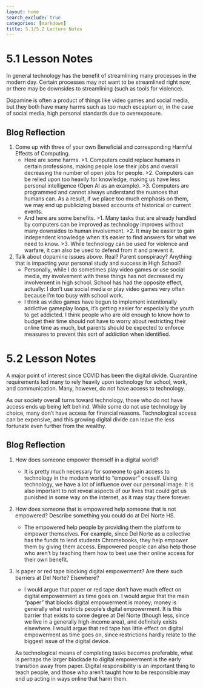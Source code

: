 ```yaml
---
layout: home
search_exclude: true
categories: [markdown]
title: 5.1/5.2 Lecture Notes
---
```


# 5.1 Lesson Notes
In general technology has the benefit of streamlining many processes in the modern day. Certain processes may not want to be streamlined right now, or there may be downsides to streamlining (such as tools for violence).

Dopamine is often a product of things like video games and social media, but they both have many harms such as too much escapism or, in the case of social media, high personal standards due to overexposure.

## Blog Reflection
1. Come up with three of your own Beneficial and corresponding Harmful Effects of Computing.
    - Here are some harms. >1. Computers could replace humans in certain professions, making people lose their jobs and overall decreasing the number of open jobs for people. >2. Computers can be relied upon too heavily for knowledge, making us have less personal intelligence (Open AI as an example). >3. Computers are programmed and cannot always understand the nuances that humans can. As a result, if we place too much emphasis on them, we may end up publicizing biased accounts of historical or current events.
    - And here are some benefits. >1. Many tasks that are already handled by computers can be improved as technology improves without many downsides to human involvement. >2. It may be easier to gain independent knowledge when it’s easier to find answers for what we need to know. >3. While technology can be used for violence and warfare, it can also be used to defend from it and prevent it.
2. Talk about dopamine issues above. Real? Parent conspiracy? Anything that is impacting your personal study and success in High School?
    - Personally, while I do sometimes play video games or use social media, my involvement with these things has not decreased my involvement in high school. School has had the opposite effect, actually: I don’t use social media or play video games very often because I’m too busy with school work.
    - I think as video games have begun to implement intentionally addictive gameplay loops, it’s getting easier for especially the youth to get addicted. I think people who are old enough to know how to budget their time should not have to worry about restricting their online time as much, but parents should be expected to enforce measures to prevent this sort of addiction when identified.

# 5.2 Lesson Notes
A major point of interest since COVID has been the digital divide. Quarantine requirements led many to rely heavily upon technology for school, work, and communication. Many, however, do not have access to technology.

As our society overall turns toward technology, those who do not have access ends up being left behind. While some do not use technology by choice, many don’t have access for financial reasons. Technological access can be expensive, and this growing digital divide can leave the less fortunate even further from the wealthy.

## Blog Reflection
1. How does someone empower themself in a digital world?
    - It is pretty much necessary for someone to gain access to technology in the modern world to “empower” oneself. Using technology, we have a lot of influence over our personal image. It is also important to not reveal aspects of our lives that could get us punished in some way on the internet, as it may stay there forever.
2. How does someone that is empowered help someone that is not empowered? Describe something you could do at Del Norte HS.
    - The empowered help people by providing them the platform to empower themselves. For example, since Del Norte as a collective has the funds to lend students Chromebooks, they help empower them by giving them access. Empowered people can also help those who aren’t by teaching them how to best use their online access for their own benefit.
3. Is paper or red tape blocking digital empowerment? Are there such barriers at Del Norte? Elsewhere?
    - I would argue that paper or red tape don’t have much effect on digital empowerment as time goes on. I would argue that the main “paper” that blocks digital empowerment is money; money is generally what restricts people’s digital empowerment. It is this barrier that exists to some degree at Del Norte (though less, since we live in a generally high-income area), and definitely exists elsewhere. I would argue that red tape has little effect on digital empowerment as time goes on, since restrictions hardly relate to the biggest issue of the digital device.
    
    As technological means of completing tasks becomes preferable, what is perhaps the larger blockade to digital empowerment is the early transition away from paper. Digital responsibility is an important thing to teach people, and those who aren’t taught how to be responsible may end up acting in ways online that harm them.

